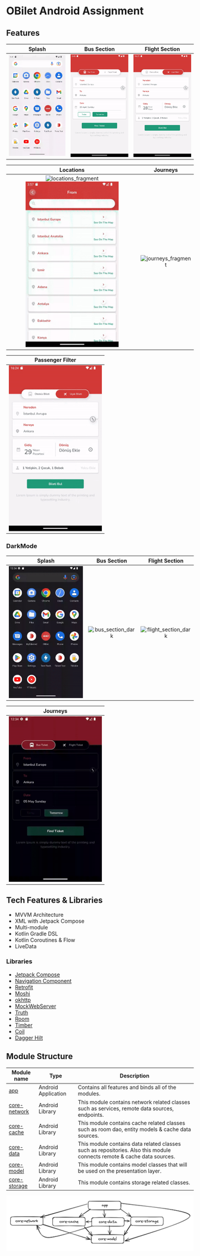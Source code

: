 # OBilet Android Assignment

## Features

|                        Splash                         |                                    Bus Section                                    |                                     Flight Section                                      |
|:-----------------------------------------------------:|:---------------------------------------------------------------------------------:|:---------------------------------------------------------------------------------------:|
| <img src="gifs/splash.gif" alt="splash" width="250"/> | <img src="gifs/bus_section_fragment.gif" alt="bus_section_fragment" width="250"/> | <img src="gifs/flight_section_fragment.gif" alt="flight_section_fragment" width="250"/> |

|                                                                           Locations                                                                           |                                  Journeys                                   |
|:-------------------------------------------------------------------------------------------------------------------------------------------------------------:|:---------------------------------------------------------------------------:|
| <img src="gifs/locations_fragment1.gif" alt="locations_fragment" width="250"/> <img src="gifs/locations_fragment2.gif" alt="locations_fragment" width="250"/> | <img src="gifs/journeys_fragment.gif" alt="journeys_fragment" width="250"/> |

|                                 Passenger Filter                                 |
|:--------------------------------------------------------------------------------:|
| <img src="gifs/passenger_filter_dialog.gif" alt="passenger_filter" width="250"/> |

### DarkMode

|                             Splash                              |                                Bus Section                                |                                 Flight Section                                  |
|:---------------------------------------------------------------:|:-------------------------------------------------------------------------:|:-------------------------------------------------------------------------------:|
| <img src="gifs/splash_dark.gif" alt="splash_dark" width="250"/> | <img src="gifs/bus_section_dark.gif" alt="bus_section_dark" width="250"/> | <img src="gifs/flight_section_dark.gif" alt="flight_section_dark" width="250"/> |

|                              Journeys                               |
|:-------------------------------------------------------------------:|
| <img src="gifs/journeys_dark.gif" alt="journeys_dark" width="250"/> |


## Tech Features & Libraries

* MVVM Architecture
* XML with Jetpack Compose
* Multi-module
* Kotlin Gradle DSL
* Kotlin Coroutines & Flow
* LiveData

### Libraries
* [Jetpack Compose](https://developer.android.com/develop/ui/compose/setup)
* [Navigation Component](https://developer.android.com/guide/navigation/navigation-getting-started)
* [Retrofit](https://square.github.io/retrofit/)
* [Moshi](https://github.com/square/moshi)
* [okhttp](https://github.com/square/okhttp)
* [MockWebServer](https://github.com/square/okhttp/tree/master/mockwebserver)
* [Truth](https://truth.dev/)
* [Room](https://developer.android.com/training/data-storage/room)
* [Timber](https://github.com/JakeWharton/timber)
* [Coil](https://coil-kt.github.io/coil/)
* [Dagger Hilt](https://dagger.dev/hilt/)

## Module Structure
| Module name                    | Type                | Description                                                                                                            |
|--------------------------------|---------------------|------------------------------------------------------------------------------------------------------------------------|
| [app](/app/)                   | Android Application | Contains all features and binds all of the modules.                                                                    |
| [core-network](/core-network/) | Android Library     | This module contains network related classes such as services, remote data sources, endpoints.                         |
| [core-cache](/core-cache/)     | Android Library     | This module contains cache related classes such as room dao, entity models & cache data sources.                       |
| [core-data](/core-data/)       | Android Library     | This module contains data related classes such as repositories. Also this module connects remote & cache data sources. |
| [core-model](/core-model/)     | Android Library     | This module contains model classes that will be used on the presentation layer.                                        |
| [core-storage](/core-storage/) | Android Library     | This module contains storage related classes.                                                                          |

<img src="assets/modules.png" alt="modules" width="850"/>


